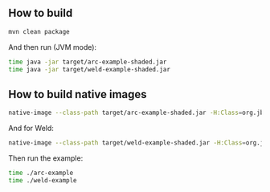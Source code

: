 ## How to build

```bash
mvn clean package
```

And then run (JVM mode):

```bash
time java -jar target/arc-example-shaded.jar
time java -jar target/weld-example-shaded.jar
```

## How to build native images

```bash
native-image --class-path target/arc-example-shaded.jar -H:Class=org.jboss.quarkus.arc.ArcMain -H:Name=arc-example
```

And for Weld:

```bash
native-image --class-path target/weld-example-shaded.jar -H:Class=org.jboss.quarkus.arc.WeldMain -H:Name=weld-example -H:+ReportUnsupportedElementsAtRuntime
```

Then run the example:

```bash
time ./arc-example
time ./weld-example
```